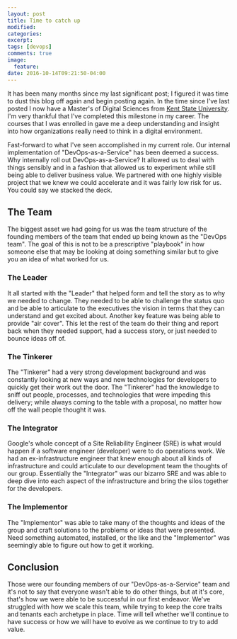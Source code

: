 ```yaml
---
layout: post
title: Time to catch up
modified:
categories:
excerpt:
tags: [devops]
comments: true
image:
  feature:
date: 2016-10-14T09:21:50-04:00
---
```


It has been many months since my last significant post; I figured it was time to dust this blog off again and begin posting again.  In the time since I've last posted I now have a Master's of Digital Sciences from [Kent State University](http://www.kent.edu). I'm very thankful that I've completed this milestone in my career.  The courses that I was enrolled in gave me a deep understanding and insight into how organizations really need to think in a digital environment.

Fast-forward to what I've seen accomplished in my current role.  Our internal implementation of "DevOps-as-a-Service" has been deemed a success.  Why internally roll out DevOps-as-a-Service?  It allowed us to deal with things sensibly and in a fashion that allowed us to experiment while still being able to deliver business value.  We partnered with one highly visible project that we knew we could accelerate and it was fairly low risk for us.  You could say we stacked the deck.

## The Team
The biggest asset we had going for us was the team structure of the founding members of the team that ended up being known as the "DevOps team".  The goal of this is not to be a prescriptive "playbook" in how someone else that may be looking at doing something similar but to give you an idea of what worked for us.

### The Leader
It all started with the "Leader" that helped form and tell the story as to why we needed to change. They needed to be able to challenge the status quo and be able to articulate to the executives the vision in terms that they can understand and get excited about.  Another key feature was being able to provide "air cover".  This let the rest of the team do their thing and report back when they needed support, had a success story, or just needed to bounce ideas off of.

### The Tinkerer
The "Tinkerer" had a very strong development background and was constantly looking at new ways and new technologies for developers to quickly get their work out the door.  The "Tinkerer" had the knowledge to sniff out people, processes, and technologies that were impeding this delivery; while always coming to the table with a proposal, no matter how off the wall people thought it was.  

### The Integrator
Google's whole concept of a Site Reliability Engineer (SRE) is what would happen if a software engineer (developer) were to do operations work.  We had an ex-infrastructure engineer that knew enough about all kinds of infrastructure and could articulate to our development team the thoughts of our group.  Essentially the "Integrator" was our bizarro SRE and was able to deep dive into each aspect of the infrastructure and bring the silos together for the developers.

### The Implementor
The "Implementor" was able to take many of the thoughts and ideas of the group and craft solutions to the problems or ideas that were presented. Need something automated, installed, or the like and the "Implementor" was seemingly able to figure out how to get it working.  

## Conclusion
Those were our founding members of our "DevOps-as-a-Service" team and it's not to say that everyone wasn't able to do other things, but at it's core, that's how we were able to be successful in our first endeavor.  We've struggled with how we scale this team, while trying to keep the core traits and tenants each archetype in place.  Time will tell whether we'll continue to have success or how we will have to evolve as we continue to try to add value.
